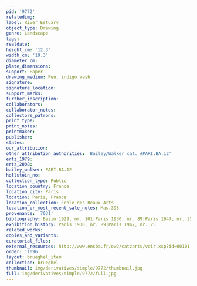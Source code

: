 ```yaml
---
pid: '9772'
relatedimg: 
label: River Estuary
object_type: Drawing
genre: Landscape
tags: 
realdate: 
height_cm: '12.3'
width_cm: '19.3'
diameter_cm: 
plate_dimensions: 
support: Paper
drawing_medium: Pen, indigo wash
signature: 
signature_location: 
support_marks: 
further_inscription: 
collaborators: 
collaborator_notes: 
collectors_patrons: 
print_type: 
print_notes: 
printmaker: 
publisher: 
states: 
our_attribution: 
other_attribution_authorities: 'Bailey/Walker cat. #PARI.BA.12'
ertz_1979: 
ertz_2008: 
bailey_walker: PARI.BA.12
hollstein_no: 
collection_type: Public
location_country: France
location_city: Paris
location: Paris, France
location_collection: École des Beaux-Arts
location_or_most_recent_sale_notes: Mas.395
provenance: '7031'
bibliography: Bazin 1929, nr. 101|Paris 1930, nr. 89|Paris 1947, nr. 25
exhibition_history: Paris 1930, nr. 89|Paris 1947, nr. 25
related_works: 
copies_and_variants: 
curatorial_files: 
external_resources: http://www.ensba.fr/ow2/catzarts/voir.xsp?id=00101-23838&qid=sdx_q3&n=11&sf=&e=
order: '1096'
layout: brueghel_item
collection: brueghel
thumbnail: img/derivatives/simple/9772/thumbnail.jpg
full: img/derivatives/simple/9772/full.jpg
---
```

